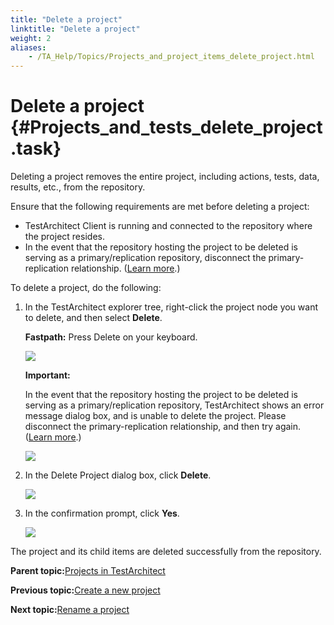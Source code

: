 ```yaml
--- 
title: "Delete a project"
linktitle: "Delete a project"
weight: 2
aliases: 
    - /TA_Help/Topics/Projects_and_project_items_delete_project.html
---
```

# Delete a project {#Projects_and_tests_delete_project .task}

Deleting a project removes the entire project, including actions, tests, data, results, etc., from the repository.

Ensure that the following requirements are met before deleting a project:

-   TestArchitect Client is running and connected to the repository where the project resides.
-   In the event that the repository hosting the project to be deleted is serving as a primary/replication repository, disconnect the primary-replication relationship. \([Learn more](../../TA_Administration/Topics/adm_Removing_primary_repication_repository_main.html).\)

To delete a project, do the following:

1.  In the TestArchitect explorer tree, right-click the project node you want to delete, and then select **Delete**.

    **Fastpath:** Press Delete on your keyboard.

    ![](../Images/Projects_delete_project.png)

    **Important:**

    In the event that the repository hosting the project to be deleted is serving as a primary/replication repository, TestArchitect shows an error message dialog box, and is unable to delete the project. Please disconnect the primary-replication relationship, and then try again. \([Learn more](../../TA_Administration/Topics/adm_Removing_primary_repication_repository_main.html).\)

    ![](../Images/delete_project_replication_repo.png)

2.  In the Delete Project dialog box, click **Delete**.

    ![](../Images/Delete_project_dlg.png)

3.  In the confirmation prompt, click **Yes**.

    ![](../Images/Delete_project_confirmation.png)


The project and its child items are deleted successfully from the repository.

**Parent topic:**[Projects in TestArchitect](../../TA_Help/Topics/Projects_def.html)

**Previous topic:**[Create a new project](../../TA_Help/Topics/Projects_and_project_items_create_project.html)

**Next topic:**[Rename a project](../../TA_Help/Topics/Projects_and_project_items_rename_project.html)

